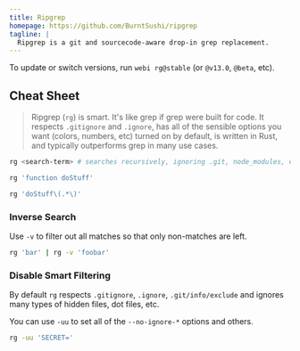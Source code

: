 ```yaml
---
title: Ripgrep
homepage: https://github.com/BurntSushi/ripgrep
tagline: |
  Ripgrep is a git and sourcecode-aware drop-in grep replacement.
---
```


To update or switch versions, run `webi rg@stable` (or `@v13.0`, `@beta`, etc).

## Cheat Sheet

> Ripgrep (`rg`) is smart. It's like grep if grep were built for code. It
> respects `.gitignore` and `.ignore`, has all of the sensible options you want
> (colors, numbers, etc) turned on by default, is written in Rust, and typically
> outperforms grep in many use cases.

```bash
rg <search-term> # searches recursively, ignoring .git, node_modules, etc
```

```bash
rg 'function doStuff'
```

```bash
rg 'doStuff\(.*\)'
```

### Inverse Search

Use `-v` to filter out all matches so that only non-matches are left.

```bash
rg 'bar' | rg -v 'foobar'
```

### Disable Smart Filtering

By default `rg` respects `.gitignore`, `.ignore`, `.git/info/exclude` and
ignores many types of hidden files, dot files, etc.

You can use `-uu` to set all of the `--no-ignore-*` options and others.

```bash
rg -uu 'SECRET='
```

